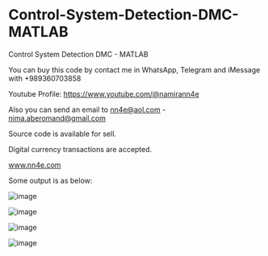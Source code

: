 # Control-System-Detection-DMC-MATLAB
Control System Detection DMC - MATLAB

You can buy this code by contact me in WhatsApp, Telegram and iMessage with +989360703858

Youtube Profile: https://www.youtube.com/@namirann4e

Also you can send an email to nn4e@aol.com - nima.aberomand@gmail.com

Source code is available for sell.

Digital currency transactions are accepted.

www.nn4e.com

Some output is as below:

![image](https://github.com/user-attachments/assets/5163e627-a1d0-4e4c-ab8b-4981b437f802)

![image](https://github.com/user-attachments/assets/05695171-4d0f-4b58-bdd6-2bf3ac886ca4)

![image](https://github.com/user-attachments/assets/fb1e3287-794e-47ba-ae18-f04796c35a9a)

![image](https://github.com/user-attachments/assets/e373f334-ea49-4000-b23e-0a2ff3227ff0)
